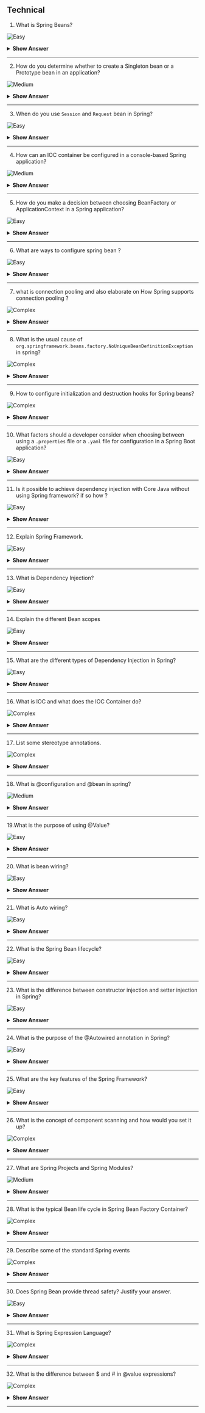 ## Technical

1. What is Spring Beans?

![Easy](https://github.com/revaturelabs/interviewquestions/blob/dev/ComplexityTags/simple%20(2).svg)

<details> <summary> <b> Show Answer </b> </summary>

<blockquote> 
    
- Core business component defined insider Spring applications is termed as `Bean`. 
- In simple terms `Bean` is an object that is instantiated, assembled, and managed by a Spring IoC container.
- Each technology has branded their core business components by certain nomenclature. For example, Business component in `JavaEE` applications are termed as `Servlet`, in `Web Services` they are named as `Resource` in `Struts` framework they are called `ActionForm` etc.
</blockquote> 

</details>

---
2. How do you determine whether to create a Singleton bean or a Prototype bean in an application?

![Medium ](https://github.com/revaturelabs/interviewquestions/blob/dev/ComplexityTags/Medium%20(2).svg)

<details> <summary> <b> Show Answer </b> </summary>

<blockquote> 
    
- Though Spring IOC container has excellent support to manage the lifecycle of different types of beans,
Spring does not manage the complete lifecycle of a prototype bean.
- The IOC container instantiates, configures, decorates, and otherwise assembles a prototype object, hands it to the client and then has no further knowledge of that `Prototype` instance.
- For most of the simple to average applications `Singleton` bean are sufficient and serve the purpose at each layer e.g. DAO, Service, Controller etc.
- Developer need to take smart decisions & identify which beans must be singleton, else multiple client requests using singleton bean can modify the state of common objects wrongly.
- Some dependent objects need a bean that has private state so that they can conduct their processing separately from other objects that depend on the bean. In this case, singletons are clearly not suitable, and we consider prototypes.
- If you have a bean that has a lot of writable state, you may find that the cost of synchronization is greater than the cost of creating a new instance to handle each request from a dependent object that time you can use prototype bean.

</blockquote> 

</details>

---

3. When do you use `Session` and `Request` bean in Spring?

![Easy](https://github.com/revaturelabs/interviewquestions/blob/dev/ComplexityTags/simple%20(2).svg)

<details> <summary> <b> Show Answer </b> </summary>

<blockquote> 

- Both beans are used mainly in Web Application.
- If the bean scope is `Request`, then on every request (from same user or different user) a new bean will be created.
- If the bean scope is `Session` then on every request same bean would be returned if requests are within the same user session also made from a client which is capable of maintaining the session (`curl` command can't maintain the user session unless pass cookie/session identifier header).
- `Session` beans are not destroyed until session timeout up or session destroyed.

</details>
    
</blockquote> 

---

4. How can an IOC container be configured in a console-based Spring application?

![Medium ](https://github.com/revaturelabs/interviewquestions/blob/dev/ComplexityTags/Medium%20(2).svg)

<details> <summary> <b> Show Answer </b> </summary>

<blockquote> 

- Spring IOC container is primarily responsible for holding all business components termed as `Bean`.
- Few of these beans are added by spring framework and rest all are defined by developers.
- These beans can be configured using XML configuration file (usually named as `applicationContext.xml`) or using Java Configuration class (usually named as `AppConfig.java`).
- **`applicationContext.xml` sample** -
```xml
<?xml version="1.0" encoding="UTF-8"?>
<beans xmlns="http://www.springframework.org/schema/beans"
    xmlns:xsi="http://www.w3.org/2001/XMLSchema-instance"
    xsi:schemaLocation="http://www.springframework.org/schema/beans
     http://www.springframework.org/schema/beans/spring-beans-4.3.xsd">

    <bean id="intelProcessor" class="com.revature.model.Intel">
        <property name="modelName" value ="Intel i7"/>
        <property name="cacheMemory" value="64MB" />
        <property name="price" value="6700.00"/>
        <property name="numberOfCores" value="7 Cores" />
    </bean>
    <bean id="myLaptop" class="com.revature.model.Laptop" autowire="no">
        <property name="modelName" value="Lenovo Think PagEdge" />
        <property name="price" value="78900.00" />
        <property name="processor" ref="intelProcessor" />
    </bean>
    <bean id="yourLaptop" class="com.revature.model.Laptop" autowire="no">
        <constructor-arg value="Alienware"></constructor-arg>
        <constructor-arg value="98900.00"></constructor-arg>
        <constructor-arg ref="intelProcessor" ></constructor-arg>
    </bean>
</beans>
```
- **`AppConfig.java` sample** -

```java
package com.revature.config;
import org.springframework.context.annotation.Bean;
import org.springframework.context.annotation.Configuration;
import org.springframework.context.annotation.Description;
import org.springframework.context.annotation.Scope;
//Assume below model classes exist in the application
import com.revature.model.Intel;
import com.revature.model.Laptop;

@Configuration
public class AppConfig {
    @Bean(name = "i7")
    @Description("This bean is used to injection dependency inside Laptop class")
    public Intel getIntelProcessor() {
        return new Intel("Intel i7", "64MB", 6700.0, "7 Cores");
    }

    @Bean
    @Description("My Lenovo Laptop Bean")
    public Laptop myLaptop() {
        // This is JavaConfig Alternative for Setter Based Injection
        Laptop myLappy = new Laptop();
        myLappy.setModelName("Lenovo Think PagEdge");
        
        // In applciationContext.xml this value will be in double quotes unlike
        // java developers who want it without double quotes
        myLappy.setPrice(78900.00);
        myLappy.setProcessor(getIntelProcessor());
        return myLappy;
    }

    @Bean
    @Description("Your Mac Book Pro Laptop Bean")
    @Scope("singleton")
    public Laptop yourLaptop() {
        // This is JavConfig Alternative for Constructor Based Injection
        Laptop yourLappy = new Laptop("Mac Book Pro",149000.0, getIntelProcessor());
        return yourLappy;
    }

    /* --- Comparison ---
        @Configuration  //== applicationContext.xml
        class AppConfig
        @Bean   //== <bean>
        public Amd amd(){  // id=amd class="com.revature.model.Amd"
        Amd a= new Amd();
        a.setPrice();     // <property name="price" value="23232"/>
        ....
        ....
        return a;
        }
    */
}
```
- The Spring IOC container can be programmatically accessed using two interfaces namely: `BeanFactory` & `ApplicationContext`.
- It's always advisable to use ApplicationContext which is child interface of BeanFactory.
- There are multiple implementations available of ApplicationContext depending upon your bean configuration.
- For `applicationContext.xml` based bean configuration we use `ClassPathXmlApplicationContext` class.
```java
package com.revature.client;
import org.springframework.context.ApplicationContext;
import org.springframework.context.support.ClassPathXmlApplicationContext;
import com.revature.model.Laptop;
public class App {
    public static void main(String[] args) {
        Laptop lenovoLaptop, secondLaptop;
        ApplicationContext appContext = new ClassPathXmlApplicationContext("applicationContext.xml");
        lenovoLaptop = (Laptop) appContext.getBean("myLaptop");
        System.out.println(lenovoLaptop);
        secondLaptop = (Laptop) appContext.getBean("yourLaptop");
        System.out.println(secondLaptop);
        ((ClassPathXmlApplicationContext) appContext).close();
    }
}
```
- For `AppConfig.java` based bean configuration we use `AnnotationConfigApplicationContext` class.

```java
package com.revature.client;
import org.springframework.context.annotation.AnnotationConfigApplicationContext;
import com.revature.config.AppConfig;
//Assume below model classes exist in the application
import com.revature.model.Laptop;
import com.revature.model.Processor;
public class App {
    public static void main(String[] args) {
        AnnotationConfigApplicationContext  appContext = new AnnotationConfigApplicationContext(AppConfig.class);
        Laptop lenovoLaptop, secondLaptop;
        Processor intelProcessor;

        System.out.println("/////////////////////////////////");
        intelProcessor= (Processor) appContext.getBean("i7");
        System.out.println(intelProcessor);
        
        System.out.println("/////////////////////////////////");
        lenovoLaptop = (Laptop) appContext.getBean("myLaptop");
        System.out.println(lenovoLaptop);
        
        System.out.println("/////////////////////////////////");
        secondLaptop = (Laptop) appContext.getBean("yourLaptop");
        System.out.println(secondLaptop);
            
        appContext.close();
        
    }
}
```

</blockquote> 
    
</details>

---

5. How do you make a decision between choosing BeanFactory or ApplicationContext in a Spring application?

![Easy](https://github.com/revaturelabs/interviewquestions/blob/dev/ComplexityTags/simple%20(2).svg)

<details> <summary> <b> Show Answer </b> </summary>

<blockquote> 

- The Spring IOC container can be programmatically accessed using two interfaces namely: `BeanFactory` & `ApplicationContext`
- The BeanFactory is the root interface and the ApplicationContext extends the features of BeanFactory.
- BeanFactory loads beans on-demand (`Lazy Loading`), while ApplicationContext loads all beans at startup(`Eager Loading`). 
- BeanFactory is lightweight as compared to ApplicationContext.
- BeanFactory only supports two scopes — Singleton and Prototype, but ApplicationContext supports all types of bean scopes. 
- ApplicationContext enhances BeanFactory to provide several features that are suitable for enterprise applications.
- ApplicationContext provides messaging (`i18n` or internationalization) functionality, event publication functionality, annotation-based dependency injection, and easy integration with Spring AOP features.
- It's always advisable to use ApplicationContext.
- We should use BeanFactory only when memory consumption is critical.
    
</blockquote> 

</details>

---

6. What are ways to configure spring bean ?

![Easy](https://github.com/revaturelabs/interviewquestions/blob/dev/ComplexityTags/Medium%20(2).svg)

<details> <summary> <b> Show Answer </b> </summary>
    
<blockquote> 

- There are broadly two ways in which Spring beans are configured in application-
    - Using XML configuration – We usually define xml file with standard name as `applicationContext.xml` inside `src/main/resources` folder of your maven project.
    ```xml
    <?xml version="1.0" encoding="UTF-8"?>
    <beans xmlns="http://www.springframework.org/schema/beans"
        xmlns:xsi="http://www.w3.org/2001/XMLSchema-instance"
        xsi:schemaLocation="http://www.springframework.org/schema/beans
        http://www.springframework.org/schema/beans/spring-beans-4.3.xsd">
        <bean id="intelProcessor" class="com.revature.model.Intel">
            <property name="modelName" value ="Intel i7"/>
            <property name="cacheMemory" value="64MB" />
            <property name="price" value="6700.00"/>
            <property name="numberOfCores" value="7 Cores" />
        </bean>
    </beans>
    ```
    - Using Annotation configuration - `@Bean`, `@Component`, `@Service`, `@Repository`, `@Controller`, `@RestController`
    ```java
    @Component("employeeDtoForReport")  // Bean id - employeeDtoForReport
    public class EmployeeDto{
    //.....
    }

    @RestController // Bean id - employeeRestController 
    public class EmployeeRestController {
    //.....
    }

    @Repository   //Bean id - DepartmentRepository 
    public interface DepartmentRepository extends JpaRepository<Department, Long> {
    //.....
    }

    @Service //Bean id - employeeServiceImpl
    public class EmployeeServiceImpl implements EmployeeService {
    //.....
    }

    @Controller
    public class PayrollController {
    //.....
    }
    
    @Configuration
    public class AppConfig {
        @Bean 
        public void beanName(){   
            //.....
        }
    }
    ```
</blockquote> 

</details>

---
7. what is connection pooling and also elaborate on How Spring supports connection pooling ?

![Complex](https://github.com/revaturelabs/interviewquestions/blob/dev/ComplexityTags/simple%20(2).svg)

<details> <summary> <b> Show Answer </b> </summary>
    
<blockquote> 

- Database connections are expensive operation.
- A connection pool is like a collection of open connections. 
- If a connection is established or created it should be added to the connection pool.
- When a connection is released, it's returned back to the pool, so other clients can reuse it.
- While the connection is open it can be used again and again.
- Spring support connection pooling by supporting configuration of DataSource inside application.
- Spring provides `DriverManagerDataSource` for testing application during development phase.
- There are third party DB connection pooling providers like `Apache DBCP`, `Hikari CP` etc. which can also be configured in application.
- `DriverManagerDataSource` sample -

    ```xml
    <?xml version="1.0" encoding="UTF-8"?>
    <beans xmlns="http://www.springframework.org/schema/beans"
        xmlns:xsi="http://www.w3.org/2001/XMLSchema-instance" xmlns:context="http://www.springframework.org/schema/context"
        xsi:schemaLocation="http://www.springframework.org/schema/beans
        http://www.springframework.org/schema/beans/spring-beans-4.3.xsd
            http://www.springframework.org/schema/context
            http://www.springframework.org/schema/context/spring-context-4.3.xsd">

        <bean id="accountDao" class="com.revature.dao.AccountDaoImpl"
            autowire="no">
            <!-- Setter based IOC/DI -->
            <property name="jdbcTemplate" ref="jdbcTemplate" />
        </bean>
        <bean id="jdbcTemplate" class="org.springframework.jdbc.core.JdbcTemplate">
            <!-- Constructor based IOC/DI -->
            <constructor-arg ref="dataSource" />
        </bean>
        <bean id="dataSource"
            class="org.springframework.jdbc.datasource.DriverManagerDataSource">
            <property name="driverClassName" value="com.mysql.cj.jdbc.Driver" />
            <property name="url" value="jdbc:mysql://localhost/gd_hibernate"></property>
            <property name="username" value="root"></property>
            <property name="password" value="admin"></property>
        </bean>
    </beans>
    ```
- `Apache DBCP` maven dependency(ies)-

    ```xml
    <!-- Apache DBCP jar -->
        <dependency>
            <groupId>commons-dbcp</groupId>
            <artifactId>commons-dbcp</artifactId>
            <version>1.4</version>
        </dependency>
    ```
- `Apache DBCP` sample -

    ```xml
    <?xml version="1.0" encoding="UTF-8"?>
    <beans xmlns="http://www.springframework.org/schema/beans"
        xmlns:xsi="http://www.w3.org/2001/XMLSchema-instance" xmlns:p="http://www.springframework.org/schema/p"
        xmlns:context="http://www.springframework.org/schema/context"
        xsi:schemaLocation="http://www.springframework.org/schema/beans  
    http://www.springframework.org/schema/beans/spring-beans-3.0.xsd  
    http://www.springframework.org/schema/context  
    http://www.springframework.org/schema/context/spring-context-3.0.xsd">

        <context:component-scan base-package="com.revature" />
        <bean
            class="org.springframework.web.servlet.view.InternalResourceViewResolver">
            <property name="viewClass" value="org.springframework.web.servlet.view.JstlView"></property>
            <property name="prefix" value="/WEB-INF/jsp/"></property>
            <property name="suffix" value=".jsp"></property>
        </bean>
        <bean id="dao" class="com.revature.dao.EmpDao">
            <property name="template" ref="jt"></property>
        </bean>
        <bean id="jt" class="org.springframework.jdbc.core.JdbcTemplate">
            <property name="dataSource" ref="ds"></property>
        </bean>
        <bean id="ds" class="org.apache.commons.dbcp.BasicDataSource">
            <property name="driverClassName" value="com.mysql.cj.jdbc.Driver" />
            <property name="url" value="jdbc:mysql://localhost/gd_hibernate"></property>
            <property name="username" value="root"></property>
            <property name="password" value="admin"></property>
            <property name="initialSize" value="2" />
            <property name="maxActive" value="10" />
        </bean>
    </beans>  
    ```
</blockquote> 

</details>

---

8. What is the usual cause of `org.springframework.beans.factory.NoUniqueBeanDefinitionException` in spring?

![Complex](https://github.com/revaturelabs/interviewquestions/blob/dev/ComplexityTags/simple%20(2).svg)

<details> <summary> <b> Show Answer </b> </summary>

<blockquote> 
    
- Exception thrown when a BeanFactory is asked for a bean instance for which multiple matching candidates have been found when only one matching bean was expected.
- To understand problem, consider below situation where we have three input interfaced namely `Keyboard`, `Mouse` and `Joystick` implementing `Usb` interface.
- The class `Counterstrike` has one dependency called `gameControl` of type `Usb`.
- The Spring container while injecting dependency gameControl has confusion, as there are three qualifying beans for desired match, hence we will get `NoUniqueBeanDefinitionException` exception.

    ```java
    @Component
    public class Keyboard implements Usb{
        //....
    }
    @Component
    public class Mouse implements Usb{
        //....
    }
    @Component
    public class Joystick implements Usb{
        //....
    }

    @Component
    public class Counterstrike {
        @Autowired
        private Usb gameControl;
        //....
    }
    ```
- The solution for the exception will be using `@Qualifier` annotation with exact matching bean name-
    ```java
    @Component
    public class Counterstrike {
        @Autowired
        @Qualifier("joystick")
        private Usb gameControl;
        //....
    }
    ```
</blockquote> 

</details>

---

9. How to configure initialization and destruction hooks for Spring beans?

![Complex ](https://github.com/revaturelabs/interviewquestions/blob/dev/ComplexityTags/Medium%20(2).svg)

<details> <summary> <b> Show Answer </b> </summary>

<blockquote> 
    
- Spring provides several ways through which you can tap into the bean lifecycle. 
- For example, once a bean is instantiated, you might need to perform some initialization to get the bean into a usable state. 
- Similarly, you might need to clean up resources before a bean is removed from the container.
- These actions can be achieved by configuring Init and Destroy lifecycle hooks into Spring application.
- `@PostConstruct` Annotation:
    - Whenever we annotate a method in Spring Bean with `@PostConstruct` annotation, it gets executed after the spring bean is initialized. 
    - We can have only one method annotated with `@PostConstruct` annotation. 
- `@PreDestroy` Annotation: 
    - When we annotate a Spring Bean method with PreDestroy annotation, it gets called when the bean instance is getting removed from the context.
    - Note: if your spring bean scope is `Prototype` then it’s not completely managed by the spring container and the PreDestroy method won’t get called. 
- Both of the above annotation are part of Common Annotations API and it’s part of JDK module `javax.annotation-api`. 
- Let’s look at simple example below:
- `MailService.java` file-
```java
package com.revature;
import java.util.HashMap;
import java.util.Map;
import javax.annotation.PostConstruct;
import javax.annotation.PreDestroy;
import org.springframework.beans.factory.config.ConfigurableBeanFactory;
import org.springframework.context.annotation.Scope;
import org.springframework.stereotype.Component;

@Component
@Scope(scopeName = ConfigurableBeanFactory.SCOPE_SINGLETON)
public class MailService {
   private Map<String, String> map=null;
   public MailService() {
      map=new HashMap<>();
   }
   public void send(String mailTo){
      //Send mail code
      System.out.println("Inside send email method - "+mailTo);
   }
   @PostConstruct
   public void init() {
      map.put("host", "mail.gd.com");
      map.put("port", "25");
      map.put("from", "example@gd.com");
      System.out.println("Inside init method - "+map);
   }
   @PreDestroy
   public void destroy() {
      map.clear();
      System.out.println("Inside destroy method - "+map);
   }
}
```
- `MainApp.java` file-

```java
package com.revature.app;
import org.springframework.context.annotation.AnnotationConfigApplicationContext;
import com.revature.MailService;

public class MainApp {
   public static void main(String[] args) {
      AnnotationConfigApplicationContext context = 
            new AnnotationConfigApplicationContext(AppConfig.class);
      // Send mail 1
      MailService mailService1 = (MailService) context.getBean("mailService");
      mailService1.send("coupancodes@gd.com");
      // Send mail 2
      MailService mailService2 = context.getBean(MailService.class);
      mailService2.send("newletters@gd.com");
      context.close();
   }
}

```
</blockquote> 

</details>

---
10. What factors should a developer consider when choosing between using a `.properties` file or a `.yaml` file for configuration in a Spring Boot application?

![Easy](https://github.com/revaturelabs/interviewquestions/blob/dev/ComplexityTags/simple%20(2).svg)

<details> <summary> <b> Show Answer </b> </summary>

<blockquote> 
    
- In Spring Boot, we use an external configuration to define our properties.
- This allows us to use the same application code in different environments.
- We can use properties files, YAML files, environment variables and command-line arguments.
- `application.properties` file, which uses a key-value format:
    - Here each line is a single configuration, so we need to express hierarchical data by using the same prefixes for our keys. 
```
management.endpoint.health.group.custom.include=*
management.endpoint.health.group.custom.show-components=always
management.endpoint.health.group.custom.show-details=always
```
- `application.yml` file, which uses a key-value format:
    - YAML is a convenient format for specifying hierarchical configuration data. 
    - The below code is more readable than .properties file alternative, due to lack of repeated prefixes.
```yml
management:
  endpoints:
    web:
      base-path: /
  endpoint:
    health:
      show-details: ALWAYS
      probes:
        enabled: true
      group:
        readiness:
          include: db, diskSpace
```
</blockquote>

</details>

---
11. Is it possible to achieve dependency injection with Core Java without using Spring framework? if so how ?

![Easy](https://github.com/revaturelabs/interviewquestions/blob/dev/ComplexityTags/simple%20(2).svg)

<details> <summary> <b> Show Answer </b> </summary>

<blockquote> 
    
- Yes, Dependency Injection is a concept rather and then a framework. 
- When the application under question is small, we can always meet the needs by injecting dependencies manually, without using any framework like Spring.
- We can use Factory Design Pattern and create dependencies which will then be passed to required classes.
- Though such code cannot replace the DI framework like Spring which provide much more extensive set of features.
</blockquote> 

</details>

---

12. Explain Spring Framework.

![Easy](https://github.com/revaturelabs/interviewquestions/blob/dev/ComplexityTags/simple%20(2).svg)

<details> <summary> <b> Show Answer </b> </summary>

<blockquote> 

The Spring Framework is a Java platform that provides comprehensive infrastructure support for developing Java applications. Spring handles the infrastructure so application developer can focus on your application.

</blockquote>

</details>

---

13. What is Dependency Injection? 

![Easy](https://github.com/revaturelabs/interviewquestions/blob/dev/ComplexityTags/simple%20(2).svg)

<details> <summary> <b> Show Answer </b> </summary>

<blockquote> 

Dependency Injection (DI) is a design pattern that removes the dependency from the programming code so that it can be easy to manage and test the application. Dependency Injection makes our programming code loosely coupled.

</blockquote>

</details>

---

14. Explain the different Bean scopes

![Easy](https://github.com/revaturelabs/interviewquestions/blob/dev/ComplexityTags/simple%20(2).svg)

<details> <summary> <b> Show Answer </b> </summary>

<blockquote> 

There are 5 types of bean scope in Spring :-

1. **Singleton:-** It return a single bean instance per spring IOC Container.
2. **Prototype:-** It return a new bean instance each time when requested.
3. **Request:-** It return a single instance for every HTTP request call.
4. **Session:-** It returns a single instance for every HTTP request call.
5. **Global session:-** Global session scope is equal as session scope on portlet-based web applications.

</blockquote>

</details>

---

15. What are the different types of Dependency Injection in Spring?

![Easy](https://github.com/revaturelabs/interviewquestions/blob/dev/ComplexityTags/simple%20(2).svg)

<details> <summary> <b> Show Answer </b> </summary>

<blockquote> 

There are three types of Dependency Injection in Spring:
- **Constructor Injection:** Dependencies are injected through the class constructor.
- **Setter Injection:** Dependencies are injected using setter methods.
- **Field Injection:** Dependencies are injected directly into class fields.

</blockquote>

</details>

---

16. What is IOC and what does the IOC Container do?

![Complex](https://github.com/revaturelabs/interviewquestions/blob/dev/ComplexityTags/simple%20(2).svg)

<details> <summary> <b> Show Answer </b> </summary>

<blockquote> 

- IOC in Spring is a design pattern and a way of implementing the Inversion of Control principle. 
- It allows the Spring container (IOC container) to take control of managing object creation and their dependencies. Instead of objects creating and managing their dependencies directly, the dependencies are provided or injected into the objects by the container.


</blockquote>

</details>

---

17.  List some stereotype annotations.

![Complex](https://github.com/revaturelabs/interviewquestions/blob/dev/ComplexityTags/simple%20(2).svg)

<details> <summary> <b> Show Answer </b> </summary>

<blockquote> 

- **@Component:** This annotation is a generic stereotype for any Spring-managed component. It serves as a base annotation for more specific stereotype annotations and can be used to mark any class as a Spring component.

- **@Repository:** This annotation is used to indicate that a class is a repository or data access object (DAO). It is typically used for classes that interact with a database or other persistent storage.

- **@Service:** This annotation is used to mark a class as a service component. It represents the business logic layer of the application and is often used to encapsulate and handle complex business operations.

- **@Controller:** This annotation is used to mark a class as a controller component in a Spring MVC application. It handles incoming HTTP requests, performs request processing, and returns responses to the client.



</blockquote>

</details>

---

18. What is @configuration and @bean in spring?

![Medium](https://github.com/revaturelabs/interviewquestions/blob/dev/ComplexityTags/simple%20(2).svg)

<details> <summary> <b> Show Answer </b> </summary>

<blockquote> 

- **@Configuration**
The @Configuration annotation is used to mark a class as a configuration class in Spring. It indicates that the class contains bean definitions and other application-wide configuration settings.
- **@Bean:**
The @Bean annotation is used to declare a method as a producer of a bean within a Spring configuration class. It indicates that the method returns a bean instance that should be managed by the Spring container.

</blockquote>

</details>

---

19.What is the purpose of using @Value?

![Easy](https://github.com/revaturelabs/interviewquestions/blob/dev/ComplexityTags/simple%20(2).svg)

<details> <summary> <b> Show Answer </b> </summary>

<blockquote> 

- @Value annotation is used to assign default values to variables and method argument
- We can read spring environment variables as well as system variables using @Value annotation. 

</blockquote>

</details>

---

20. What is bean wiring?

![Easy](https://github.com/revaturelabs/interviewquestions/blob/dev/ComplexityTags/simple%20(2).svg)

<details> <summary> <b> Show Answer </b> </summary>

<blockquote> 

- bean wiring is the process of connecting or establishing dependencies between beans. It involves configuring the relationships between different beans so that they can collaborate and work together.

</blockquote>

</details>

---

21. What is Auto wiring?

![Easy](https://github.com/revaturelabs/interviewquestions/blob/dev/ComplexityTags/simple%20(2).svg)

<details> <summary> <b> Show Answer </b> </summary>

<blockquote> 

- Autowiring in Spring is a feature that automatically resolves dependencies between beans. 
- It eliminates the need for manual configuration and wiring of dependencies by allowing Spring to automatically inject the required dependencies into a bean.

</blockquote>

</details>

---

22. What is the Spring Bean lifecycle?

![Easy](https://github.com/revaturelabs/interviewquestions/blob/dev/ComplexityTags/simple%20(2).svg)


<details> <summary> <b> Show Answer </b> </summary>

<blockquote> 

The Spring Bean lifecycle refers to the series of steps that a bean goes through from its creation to its destruction within a Spring container. The lifecycle consists of several phases:

1. Instantiation: The bean instance is created either through XML configuration or using annotations.
2. Population of Dependencies: Dependencies are injected into the bean, either through constructor injection or setter injection.
3. Bean Post-Processing: Spring applies any registered BeanPostProcessor implementations to modify the bean instance before it is fully initialized.
4. Initialization: If the bean implements the InitializingBean interface or defines an initialization method, it is invoked to perform any necessary initialization tasks.
5. Ready for Use: The bean is now fully initialized and available for use.
6. Destruction: If the bean implements the DisposableBean interface or defines a destroy method, it is invoked when the bean is being removed from the container or the container is being shut down.



</blockquote>

</details>

---

23. What is the difference between constructor injection and setter injection in Spring?

![Easy](https://github.com/revaturelabs/interviewquestions/blob/dev/ComplexityTags/simple%20(2).svg)

<details> <summary> <b> Show Answer </b> </summary>

<blockquote> 

- Constructor injection enforces the dependencies to be provided at the time of object creation, while setter injection allows dependencies to be provided or changed after object creation.
- Constructor injection promotes immutability and ensures that a fully initialized object is created, while setter injection allows for more flexibility in managing dependencies.
- Constructor injection provides a clear contract for required dependencies, making it easier to understand the dependencies of a class, while setter injection allows for optional dependencies and can lead to a less strict contract.annotation. 

</blockquote>

</details>

---

24.  What is the purpose of the @Autowired annotation in Spring?

![Easy](https://github.com/revaturelabs/interviewquestions/blob/dev/ComplexityTags/simple%20(2).svg)

<details> <summary> <b> Show Answer </b> </summary>

<blockquote> 

- The purpose of the `@Autowired` annotation in Spring is to automatically wire or inject dependencies into a bean. 
- It allows Spring to automatically detect and wire the appropriate bean dependency based on the declared type.
-  By using `@Autowired`, you don't need to manually instantiate or look up dependencies, as Spring takes care of resolving and injecting them for you. 
- This annotation helps to achieve loose coupling and promotes dependency injection, making the code more modular and maintainable.

</blockquote>

</details>

---

25.  What are the key features of the Spring Framework?

![Easy](https://github.com/revaturelabs/interviewquestions/blob/dev/ComplexityTags/simple%20(2).svg)

<details> <summary> <b> Show Answer </b> </summary>

<blockquote> 

The key features of the Spring Framework are:

1. Inversion of Control (IoC): The Spring Framework implements the principle of IoC, where the control of object creation and dependency injection is shifted from the application code to the framework. This promotes loose coupling and easier testing of components.

2. Dependency Injection (DI): Spring provides a powerful DI mechanism, allowing dependencies to be injected into objects without requiring explicit instantiation or configuration. DI helps in achieving loose coupling, modular design, and easier unit testing.

3. Aspect-Oriented Programming (AOP): Spring supports AOP, which allows separating cross-cutting concerns such as logging, caching, and security from the core application logic. AOP enables modularization and reusability of code.

4. Spring MVC: The Spring MVC framework provides robust support for building web applications based on the Model-View-Controller (MVC) architectural pattern. It offers features like request mapping, data binding, validation, and view resolution for building flexible and scalable web applications.

5. Transaction Management: Spring offers a comprehensive transaction management framework that supports both programmatic and declarative transaction management. It integrates seamlessly with various transaction APIs, including Java Transaction API (JTA) and JDBC, and supports distributed transactions.

6. Data Access Abstraction: Spring provides a consistent abstraction layer for working with different data access technologies, including JDBC, JPA, Hibernate, and MyBatis. It simplifies database operations and supports seamless switching between different data access technologies.

7. Spring Security: Spring offers a powerful security framework that provides authentication, authorization, and other security features for web applications. It integrates well with other Spring modules and supports various authentication mechanisms, including form-based, OAuth, and JWT.

8. Testing Support: Spring provides excellent support for testing applications, including unit testing, integration testing, and mocking. It offers integration with popular testing frameworks like JUnit and Mockito, making it easier to write and execute tests.

9. Internationalization (i18n) and Localization (l10n): Spring supports internationalization and localization of applications by providing features like message bundles, locale resolution, and support for different languages and regions.

10. Lightweight and Modular: The Spring Framework is designed to be lightweight and modular, allowing developers to pick and choose the required modules based on their application needs. This helps in keeping the application footprint small and improves performance.

These are some of the key features that make the Spring Framework popular and widely used in enterprise Java development.

</blockquote>

</details>

---

26.  What is the concept of component scanning and how would you set it up?

![Complex](https://github.com/revaturelabs/interviewquestions/blob/dev/ComplexityTags/simple%20(2).svg)

<details> <summary> <b> Show Answer </b> </summary>

<blockquote> 

The concept of component scanning in Spring is a way to automatically detect and register Spring beans based on predefined conventions. It eliminates the need for explicit bean configuration and simplifies the development process.

To set up component scanning in Spring, you need to follow these steps:

1. Add the `@ComponentScan` annotation to your configuration class or XML configuration file.
2. Specify the base package(s) where Spring should scan for components. This can be done by providing the package name(s) as an argument to `@ComponentScan` annotation or configuring it in the XML file.
3. Optionally, you can further customize the component scanning behavior by specifying filters to include or exclude certain components based on annotations, interface implementations, or other criteria.

By enabling component scanning, Spring will automatically scan the specified packages and register the detected components as beans in the application context. This allows you to use them throughout your application without explicitly defining them in the configuration files.

</blockquote>

</details>

---

27.  What are Spring Projects and Spring Modules?

![Medium](https://github.com/revaturelabs/interviewquestions/blob/dev/ComplexityTags/simple%20(2).svg)

<details> <summary> <b> Show Answer </b> </summary>

<blockquote> 

 Spring Projects and Spring Modules refer to different components and extensions that provide additional functionality and features on top of the core Spring framework.

1. Spring Projects: Spring Projects are individual sub-projects within the Spring ecosystem that address specific domains or technologies. Each Spring Project focuses on a particular aspect of application development and provides dedicated features and APIs. Some popular Spring Projects include Spring Boot, Spring Data, Spring Security, Spring Cloud, and Spring Integration.

2. Spring Modules: Spring Modules, on the other hand, are modular components within the core Spring framework that provide specific functionality. These modules are designed to be used together to build enterprise applications. Examples of Spring Modules include the Core Container module (providing the fundamental Spring container and dependency injection features), the Data Access module (providing support for working with databases and data access frameworks), the AOP module (providing aspect-oriented programming capabilities), and the Web module (providing support for web application development).


</blockquote>

</details>

---

28. What is the typical Bean life cycle in Spring Bean Factory Container?  

![Complex](https://github.com/revaturelabs/interviewquestions/blob/dev/ComplexityTags/simple%20(2).svg)

<details> <summary> <b> Show Answer </b> </summary>

<blockquote> 

In the Spring framework, the typical lifecycle of a bean within the Bean Factory container follows these steps:

1. Instantiation: The bean is created by invoking the bean's constructor.

2. Populating Properties: Dependencies and properties of the bean are injected using setter methods or constructor arguments.

3. BeanNameAware and BeanFactoryAware: If the bean implements the `BeanNameAware` or `BeanFactoryAware` interfaces, the corresponding callback methods are invoked to provide the bean with its bean name and reference to the Bean Factory.

4. BeanPostProcessor: If there are any BeanPostProcessor implementations registered in the container, the post-processing methods are called. These processors can modify the bean instance or provide additional initialization logic.

5. InitializingBean and custom init methods: If the bean implements the `InitializingBean` interface, the `afterPropertiesSet()` method is invoked. Alternatively, if the bean defines a custom initialization method, that method is called.

6. DisposableBean and custom destroy methods: If the bean implements the `DisposableBean` interface, the `destroy()` method is called when the container is shutting down. Similarly, if the bean defines a custom destroy method, that method is called.

During these stages, the Spring container manages the lifecycle of the bean, including instantiation, dependency injection, initialization, and destruction. The container ensures that the beans are properly initialized and released based on their configuration and lifecycle callbacks.


</blockquote>

</details>

---

29. Describe some of the standard Spring events  

![Complex](https://github.com/revaturelabs/interviewquestions/blob/dev/ComplexityTags/simple%20(2).svg)

<details> <summary> <b> Show Answer </b> </summary>

<blockquote> 

In the Spring framework, there are several standard events that can be published and handled within the application. Some of the commonly used standard Spring events include:

1. ContextRefreshedEvent: This event is published when the ApplicationContext is initialized or refreshed. It indicates that all beans have been loaded, initialized, and are ready for use.

2. ContextStartedEvent: This event is published when the ApplicationContext is started using the start() method. It is typically used to resume any paused application functionality.

3. ContextStoppedEvent: This event is published when the ApplicationContext is stopped using the stop() method. It is often used to perform any cleanup or shutdown tasks.

4. ContextClosedEvent: This event is published when the ApplicationContext is closed using the close() method. It indicates that the application context is being shut down, and any necessary cleanup can be performed.

5. RequestHandledEvent: This event is published when an HTTP request has been handled by a Spring MVC handler. It provides information about the request, including the handler method and execution time.

6. ApplicationEvent: This is a general base class for all application-specific events. Developers can create custom events by extending this class and publishing them within the application.

These events can be used to perform various tasks such as logging, auditing, caching, and triggering specific actions based on the occurrence of certain events in the application. By subscribing to these events, components within the Spring application can respond and react accordingly.


</blockquote>

</details>

---

30. Does Spring Bean provide thread safety? Justify your answer.

![Easy](https://github.com/revaturelabs/interviewquestions/blob/dev/ComplexityTags/simple%20(2).svg)

<details> <summary> <b> Show Answer </b> </summary>

<blockquote> 

- No, Spring Beans do not inherently provide thread safety.
- Whether a Spring Bean is thread-safe or not depends on how it is implemented and managed by the developer.
- The Spring framework itself does not enforce or guarantee thread safety for beans. 
- It is the responsibility of the developer to design and implement thread-safe beans if they are required in a concurrent environment.

</blockquote>

</details>

---

31. What is Spring Expression Language? 

![Complex](https://github.com/revaturelabs/interviewquestions/blob/dev/ComplexityTags/simple%20(2).svg)

<details> <summary> <b> Show Answer </b> </summary>

<blockquote> 

- The Spring Expression Language (SpEL) is a powerful expression language that allows you to dynamically evaluate expressions at runtime in the Spring framework.
-  It provides a wide range of capabilities, including accessing and manipulating object properties, invoking methods, performing mathematical and logical operations, conditional expressions, collection manipulation, and more.
-  SpEL is commonly used in various Spring components, such as bean definitions, annotations, XML configurations, and runtime expressions. 
- It provides a concise and flexible way to configure and manipulate application logic in a Spring application.

</blockquote>

</details>

---

32. What is the difference between $ and # in @value expressions?

![Complex](https://github.com/revaturelabs/interviewquestions/blob/dev/ComplexityTags/simple%20(2).svg)

<details> <summary> <b> Show Answer </b> </summary>

<blockquote> 

In Spring's `@Value` expressions, the symbols `$` and `#` have different meanings:

1. `$` (Dollar Sign): It is used for value injection, where the value is directly resolved from property placeholders or environment variables. For example, `@Value("${app.name}")` will inject the value of the property `app.name` from the configuration file or environment variable.

2. `#` (Hash Sign): It is used for expression evaluation, where the value is evaluated dynamically using Spring Expression Language (SpEL). This allows you to perform complex evaluations, access object properties, invoke methods, perform mathematical operations, etc. For example, `@Value("#{someBean.someProperty}")` will evaluate the expression `someBean.someProperty` using SpEL.

In summary, the `$` symbol is used for simple value injection, while the `#` symbol is used for dynamic expression evaluation using SpEL.


</blockquote>

</details>

---